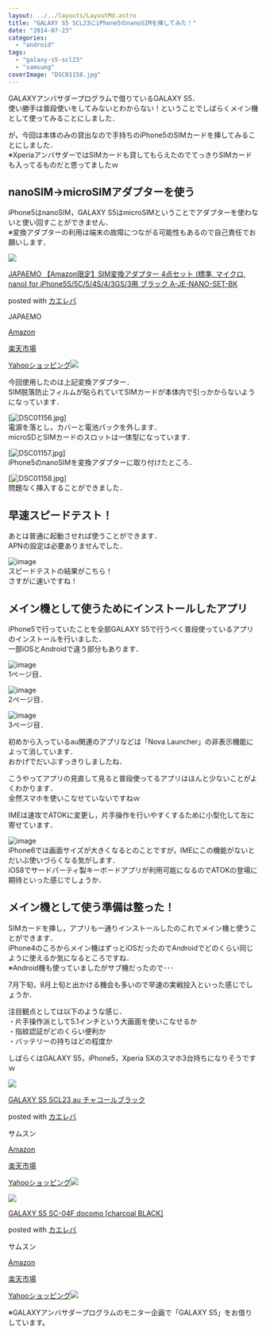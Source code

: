 ```yaml
---
layout: ../../layouts/LayoutMd.astro
title: "GALAXY S5 SCL23にiPhone5のnanoSIMを挿してみた！"
date: "2014-07-23"
categories: 
  - "android"
tags: 
  - "galaxy-s5-scl23"
  - "samsung"
coverImage: "DSC01158.jpg"
---
```


GALAXYアンバサダープログラムで借りているGALAXY S5．  
使い勝手は普段使いをしてみないとわからない！ということでしばらくメイン機として使ってみることにしました．

が，今回は本体のみの貸出なので手持ちのiPhone5のSIMカードを挿してみることにしました．  
※XperiaアンバサダーではSIMカードも貸してもらえたのでてっきりSIMカードも入ってるものだと思ってましたｗ

## nanoSIM→microSIMアダプターを使う

iPhone5はnanoSIM，GALAXY S5はmicroSIMということでアダプターを使わないと使い回すことができません．  
※変換アダプターの利用は端末の故障につながる可能性もあるので自己責任でお願いします．

[![](/archive/images/41DzhrIXB9L._SL160_.jpg)](https://www.amazon.co.jp/exec/obidos/ASIN/B009RIN79W/mizuka123-22/ref=nosim/)

[JAPAEMO 【Amazon限定】SIM変換アダプター 4点セット (標準, マイクロ, nano) for iPhone5S/5C/5/4S/4/3GS/3用 ブラック A-JE-NANO-SET-BK](https://www.amazon.co.jp/exec/obidos/ASIN/B009RIN79W/mizuka123-22/ref=nosim/)

posted with [カエレバ](http://kaereba.com)

JAPAEMO

[Amazon](http://www.amazon.co.jp/gp/search?keywords=JAPAEMO%20%81yAmazon%8C%C0%92%E8%81zSIM%95%CF%8A%B7%83A%83_%83v%83%5E%81%5B%204%93_%83Z%83b%83g%20%28%95W%8F%80%2C%20%83%7D%83C%83N%83%8D%2C%20nano%29%20for%20iPhone5S%2F5C%2F5%2F4S%2F4%2F3GS%2F3%97p%20%83u%83%89%83b%83N%20A-JE-NANO-SET-BK&__mk_ja_JP=%83J%83%5E%83J%83i&tag=mizuka123-22 "アマゾン")

[楽天市場](http://hb.afl.rakuten.co.jp/hgc/032b53ee.4b34c5ee.0f4a541e.f440145e/?pc=http%3A%2F%2Fsearch.rakuten.co.jp%2Fsearch%2Fmall%2FJAPAEMO%2520%25E3%2580%2590Amazon%25E9%2599%2590%25E5%25AE%259A%25E3%2580%2591SIM%25E5%25A4%2589%25E6%258F%259B%25E3%2582%25A2%25E3%2583%2580%25E3%2583%2597%25E3%2582%25BF%25E3%2583%25BC%25204%25E7%2582%25B9%25E3%2582%25BB%25E3%2583%2583%25E3%2583%2588%2520%2528%25E6%25A8%2599%25E6%25BA%2596%252C%2520%25E3%2583%259E%25E3%2582%25A4%25E3%2582%25AF%25E3%2583%25AD%252C%2520nano%2529%2520for%2520iPhone5S%252F5C%252F5%252F4S%252F4%252F3GS%252F3%25E7%2594%25A8%2520%25E3%2583%2596%25E3%2583%25A9%25E3%2583%2583%25E3%2582%25AF%2520A-JE-NANO-SET-BK%2F-%2Ff.1-p.1-s.1-sf.0-st.A-v.2%3Fx%3D0%26scid%3Daf_ich_link_urltxt%26m%3Dhttp%3A%2F%2Fm.rakuten.co.jp%2F "楽天市場")

[Yahooショッピング![](//ad.jp.ap.valuecommerce.com/servlet/gifbanner?sid=3066752&pid=881990642)](//ck.jp.ap.valuecommerce.com/servlet/referral?sid=3066752&pid=881990642&vc_url=http%3A%2F%2Fshopping.search.yahoo.co.jp%2Fsearch%3FuIv%3Don%26ei%3DUTF-8%26tab_ex%3Dcommerce%26slider%3D0%26va%3DJAPAEMO%2520%25E3%2580%2590Amazon%25E9%2599%2590%25E5%25AE%259A%25E3%2580%2591SIM%25E5%25A4%2589%25E6%258F%259B%25E3%2582%25A2%25E3%2583%2580%25E3%2583%2597%25E3%2582%25BF%25E3%2583%25BC%25204%25E7%2582%25B9%25E3%2582%25BB%25E3%2583%2583%25E3%2583%2588%2520%2528%25E6%25A8%2599%25E6%25BA%2596%252C%2520%25E3%2583%259E%25E3%2582%25A4%25E3%2582%25AF%25E3%2583%25AD%252C%2520nano%2529%2520for%2520iPhone5S%252F5C%252F5%252F4S%252F4%252F3GS%252F3%25E7%2594%25A8%2520%25E3%2583%2596%25E3%2583%25A9%25E3%2583%2583%25E3%2582%25AF%2520A-JE-NANO-SET-BK "Yahooショッピング")

今回使用したのは上記変換アダプター．  
SIM脱落防止フィルムが貼られていてSIMカードが本体内で引っかからないようになっています．

[![DSC01156.jpg](/archive/images/14535238908_e173f9726e_b.jpg)]  
電源を落とし，カバーと電池パックを外します．  
microSDとSIMカードのスロットは一体型になっています．

[![DSC01157.jpg](/archive/images/14535250949_d475604e73_b.jpg)]  
iPhone5のnanoSIMを変換アダプターに取り付けたところ．

[![DSC01158.jpg](/archive/images/14535231270_6da9060053_b.jpg)]  
問題なく挿入することができました．

## 早速スピードテスト！

あとは普通に起動させれば使うことができます．  
APNの設定は必要ありませんでした．

![image](/archive/images/image.png "image")  
スピードテストの結果がこちら！  
さすがに速いですね！

## メイン機として使うためにインストールしたアプリ

iPhone5で行っていたことを全部GALAXY S5で行うべく普段使っているアプリのインストールを行いました．  
一部iOSとAndroidで違う部分もあります．

![image](/archive/images/image1.png "image")   
1ページ目．

![image](/archive/images/image2.png "image")  
2ページ目．

![image](/archive/images/image3.png "image")  
3ページ目．

初めから入っているau関連のアプリなどは「Nova Launcher」の非表示機能によって消しています．  
おかげでだいぶすっきりしましたね．

こうやってアプリの見直して見ると普段使ってるアプリはほんと少ないことがよくわかります．  
全然スマホを使いこなせていないですねｗ

IMEは速攻でATOKに変更し，片手操作を行いやすくするために小型化して左に寄せています．

![image](/archive/images/image4.png "image")  
iPhone6では画面サイズが大きくなるとのことですが，IMEにこの機能がないとだいぶ使いづらくなる気がします．  
iOS8でサードパーティ製キーボードアプリが利用可能になるのでATOKの登場に期待といった感じでしょうか．

## メイン機として使う準備は整った！

SIMカードを挿し，アプリも一通りインストールしたのこれでメイン機と使うことができます．  
iPhone4のころからメイン機はずっとiOSだったのでAndroidでどのくらい同じように使えるか気になるところですね．  
※Android機も使っていましたがサブ機だったので･･･

7月下旬，8月上旬と出かける機会も多いので早速の実戦投入といった感じでしょうか．

注目観点としては以下のような感じ．  
・片手操作派として5.1インチという大画面を使いこなせるか  
・指紋認証がどのくらい便利か  
・バッテリーの持ちはどの程度か

しばらくはGALAXY S5，iPhone5，Xperia SXのスマホ3台持ちになりそうですｗ

[![](/archive/images/51Hulg%2BmtyL._SL160_.jpg)](https://www.amazon.co.jp/exec/obidos/ASIN/B00KXVOP3O/mizuka123-22/ref=nosim/)

[GALAXY S5 SCL23 au チャコールブラック](https://www.amazon.co.jp/exec/obidos/ASIN/B00KXVOP3O/mizuka123-22/ref=nosim/)

posted with [カエレバ](http://kaereba.com)

サムスン

[Amazon](http://www.amazon.co.jp/gp/search?keywords=GALAXY%20S5%20SCL23%20au%20%83%60%83%83%83R%81%5B%83%8B%83u%83%89%83b%83N&__mk_ja_JP=%83J%83%5E%83J%83i&tag=mizuka123-22 "アマゾン")

[楽天市場](http://hb.afl.rakuten.co.jp/hgc/032b53ee.4b34c5ee.0f4a541e.f440145e/?pc=http%3A%2F%2Fsearch.rakuten.co.jp%2Fsearch%2Fmall%2FGALAXY%2520S5%2520SCL23%2520au%2520%25E3%2583%2581%25E3%2583%25A3%25E3%2582%25B3%25E3%2583%25BC%25E3%2583%25AB%25E3%2583%2596%25E3%2583%25A9%25E3%2583%2583%25E3%2582%25AF%2F-%2Ff.1-p.1-s.1-sf.0-st.A-v.2%3Fx%3D0%26scid%3Daf_ich_link_urltxt%26m%3Dhttp%3A%2F%2Fm.rakuten.co.jp%2F "楽天市場")

[Yahooショッピング![](//ad.jp.ap.valuecommerce.com/servlet/gifbanner?sid=3066752&pid=881990642)](//ck.jp.ap.valuecommerce.com/servlet/referral?sid=3066752&pid=881990642&vc_url=http%3A%2F%2Fshopping.search.yahoo.co.jp%2Fsearch%3FuIv%3Don%26ei%3DUTF-8%26tab_ex%3Dcommerce%26slider%3D0%26va%3DGALAXY%2520S5%2520SCL23%2520au%2520%25E3%2583%2581%25E3%2583%25A3%25E3%2582%25B3%25E3%2583%25BC%25E3%2583%25AB%25E3%2583%2596%25E3%2583%25A9%25E3%2583%2583%25E3%2582%25AF "Yahooショッピング")

[![](/archive/images/5111S0sIUCL._SL160_.jpg)](https://www.amazon.co.jp/exec/obidos/ASIN/B00KYHZHFW/mizuka123-22/ref=nosim/)

[GALAXY S5 SC-04F docomo \[charcoal BLACK\]](https://www.amazon.co.jp/exec/obidos/ASIN/B00KYHZHFW/mizuka123-22/ref=nosim/)

posted with [カエレバ](http://kaereba.com)

サムスン

[Amazon](http://www.amazon.co.jp/gp/search?keywords=GALAXY%20S5%20SC-04F%20docomo%20%5Bcharcoal%20BLACK%5D&__mk_ja_JP=%83J%83%5E%83J%83i&tag=mizuka123-22 "アマゾン")

[楽天市場](http://hb.afl.rakuten.co.jp/hgc/032b53ee.4b34c5ee.0f4a541e.f440145e/?pc=http%3A%2F%2Fsearch.rakuten.co.jp%2Fsearch%2Fmall%2FGALAXY%2520S5%2520SC-04F%2520docomo%2520%255Bcharcoal%2520BLACK%255D%2F-%2Ff.1-p.1-s.1-sf.0-st.A-v.2%3Fx%3D0%26scid%3Daf_ich_link_urltxt%26m%3Dhttp%3A%2F%2Fm.rakuten.co.jp%2F "楽天市場")

[Yahooショッピング![](//ad.jp.ap.valuecommerce.com/servlet/gifbanner?sid=3066752&pid=881990642)](//ck.jp.ap.valuecommerce.com/servlet/referral?sid=3066752&pid=881990642&vc_url=http%3A%2F%2Fshopping.search.yahoo.co.jp%2Fsearch%3FuIv%3Don%26ei%3DUTF-8%26tab_ex%3Dcommerce%26slider%3D0%26va%3DGALAXY%2520S5%2520SC-04F%2520docomo%2520%255Bcharcoal%2520BLACK%255D "Yahooショッピング")

※GALAXYアンバサダープログラムのモニター企画で「GALAXY S5」をお借りしています。
